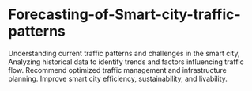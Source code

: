 # Forecasting-of-Smart-city-traffic-patterns
Understanding current traffic patterns and challenges in the smart city, Analyzing historical data to identify trends and factors influencing traffic flow. Recommend optimized traffic management and infrastructure planning. Improve smart city efficiency, sustainability, and livability.
